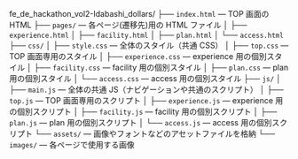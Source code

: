 fe_de_hackathon_vol2-Idabashi_dollars/
├── `index.html` — TOP 画面の HTML
├── `pages/` — 各ページ(遷移先)用の HTML ファイル
│   ├── `experience.html`
│   ├── `facility.html`
│   ├── `plan.html`
│   └── `access.html`
├── `css/`
│   ├── `style.css` — 全体のスタイル（共通 CSS）
│   ├── `top.css` — TOP 画面専用のスタイル
│   ├── `experience.css` — experience 用の個別スタイル
│   ├── `facility.css` — facility 用の個別スタイル
│   ├── `plan.css` — plan 用の個別スタイル
│   └── `access.css` — access 用の個別スタイル
├── `js/`
│   ├── `main.js` — 全体の共通 JS（ナビゲーションや共通のスクリプト）
│   ├── `top.js` — TOP 画面専用のスクリプト
│   ├── `experience.js` — experience 用の個別スクリプト
│   ├── `facility.js` — facility 用の個別スクリプト
│   ├── `plan.js` — plan 用の個別スクリプト
│   └── `access.js` — access 用の個別スクリプト
└── `assets/` — 画像やフォントなどのアセットファイルを格納
    └── `images/` — 各ページで使用する画像
